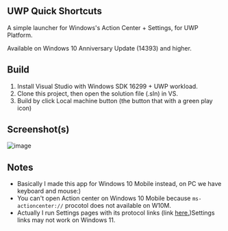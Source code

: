 ## UWP Quick Shortcuts
A simple launcher for Windows's Action Center + Settings, for UWP Platform.

Available on Windows 10 Anniversary Update (14393) and higher.

## Build
1. Install Visual Studio with Windows SDK 16299 + UWP workload.
2. Clone this project, then open the solution file (.sln) in VS.
3. Build by click Local machine button (the button that with a green play icon)

## Screenshot(s)
![image](https://user-images.githubusercontent.com/77564176/188419704-6c0e8077-277b-4248-b3dd-0d658fe4bf72.png)

## Notes
* Basically I made this app for Windows 10 Mobile instead, on PC we have keyboard and mouse:)
* You can't open Action center on Windows 10 Mobile because ```ms-actioncenter://``` procotol does not available on W10M.
* Actually I run Settings pages with its protocol links (link [here.](https://docs.microsoft.com/en-us/windows/uwp/launch-resume/launch-settings-app))Settings links may not work on Windows 11.